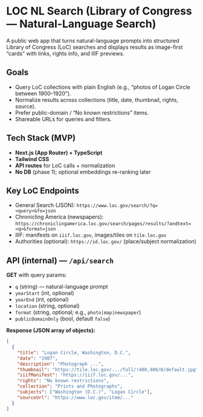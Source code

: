# LOC NL Search (Library of Congress — Natural-Language Search)

A public web app that turns natural-language prompts into structured Library of Congress (LoC) searches and displays results as image-first “cards” with links, rights info, and IIIF previews.

## Goals
- Query LoC collections with plain English (e.g., “photos of Logan Circle between 1900–1920”).
- Normalize results across collections (title, date, thumbnail, rights, source).
- Prefer public-domain / “No known restrictions” items.
- Shareable URLs for queries and filters.

## Tech Stack (MVP)
- **Next.js (App Router) + TypeScript**
- **Tailwind CSS**
- **API routes** for LoC calls + normalization
- **No DB** (phase 1); optional embeddings re-ranking later

## Key LoC Endpoints
- General Search (JSON): `https://www.loc.gov/search/?q=<query>&fo=json`
- Chronicling America (newspapers): `https://chroniclingamerica.loc.gov/search/pages/results/?andtext=<q>&format=json`
- IIIF: manifests on `iiif.loc.gov`, images/tiles on `tile.loc.gov`
- Authorities (optional): `https://id.loc.gov/` (place/subject normalization)

## API (internal) — `/api/search`
**GET** with query params:
- `q` (string) — natural-language prompt
- `yearStart` (int, optional)
- `yearEnd` (int, optional)
- `location` (string, optional)
- `format` (string, optional; e.g., `photo|map|newspaper`)
- `publicDomainOnly` (bool, default `false`)

**Response (JSON array of objects):**
```json
[
  {
    "title": "Logan Circle, Washington, D.C.",
    "date": "1907",
    "description": "Photograph ...",
    "thumbnail": "https://tile.loc.gov/.../full/!400,400/0/default.jpg",
    "iiifManifest": "https://iiif.loc.gov/...",
    "rights": "No known restrictions",
    "collection": "Prints and Photographs",
    "subjects": ["Washington (D.C.)", "Logan Circle"],
    "sourceUrl": "https://www.loc.gov/item/..."
  }
]
